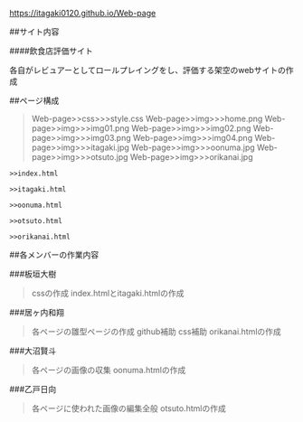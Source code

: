 https://itagaki0120.github.io/Web-page

##サイト内容

####飲食店評価サイト

各自がレビュアーとしてロールプレイングをし、評価する架空のwebサイトの作成

##ページ構成

>Web-page>>css>>>style.css
>Web-page>>img>>>home.png
>Web-page>>img>>>img01.png
>Web-page>>img>>>img02.png
>Web-page>>img>>>img03.png
>Web-page>>img>>>img04.png
>Web-page>>img>>>itagaki.jpg
>Web-page>>img>>>oonuma.jpg
>Web-page>>img>>>otsuto.jpg
>Web-page>>img>>>orikanai.jpg
    
    >>index.html
    
    >>itagaki.html
    
    >>oonuma.html
    
    >>otsuto.html
    
    >>orikanai.html

##各メンバーの作業内容

###板垣大樹
>cssの作成
>index.htmlとitagaki.htmlの作成

###居ヶ内和翔
>各ページの雛型ページの作成
>github補助
>css補助
>orikanai.htmlの作成

###大沼賢斗
>各ページの画像の収集
>oonuma.htmlの作成

###乙戸日向
>各ページに使われた画像の編集全般
>otsuto.htmlの作成

